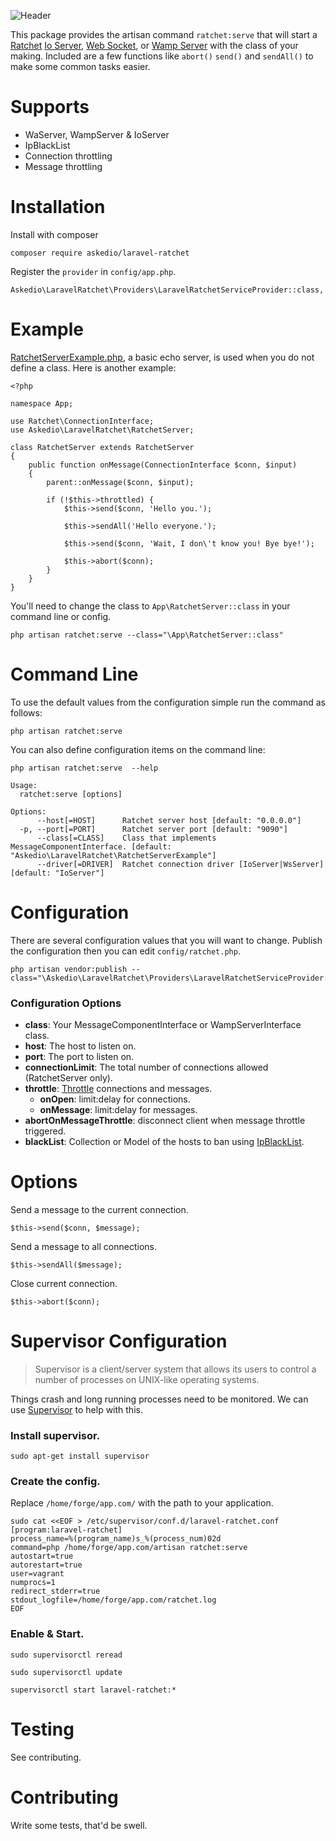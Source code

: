 ![Header](http://i.imgur.com/H1OQeOV.png)

This package provides the artisan command `ratchet:serve` that will start a [Ratchet](http://socketo.me/) [Io Server](http://socketo.me/docs/server),  [Web Socket](http://socketo.me/docs/websocket),  or [Wamp Server](http://socketo.me/docs/wamp) with the class of your making. Included are a few functions like `abort()` `send()` and `sendAll()` to make some common tasks easier.

# Supports
* WaServer, WampServer & IoServer
* IpBlackList
* Connection throttling
* Message throttling




# Installation
Install with composer
~~~
composer require askedio/laravel-ratchet
~~~

Register the `provider` in `config/app.php`.
~~~
Askedio\LaravelRatchet\Providers\LaravelRatchetServiceProvider::class,
~~~

# Example
[RatchetServerExample.php](https://github.com/Askedio/laravel-ratchet/blob/master/src/RatchetServerExample.php), a basic echo server, is used when you do not define a class. Here is another example:
~~~
<?php

namespace App;

use Ratchet\ConnectionInterface;
use Askedio\LaravelRatchet\RatchetServer;

class RatchetServer extends RatchetServer
{
    public function onMessage(ConnectionInterface $conn, $input)
    {
        parent::onMessage($conn, $input);

        if (!$this->throttled) {
            $this->send($conn, 'Hello you.');

            $this->sendAll('Hello everyone.');

            $this->send($conn, 'Wait, I don\'t know you! Bye bye!');

            $this->abort($conn);
        }
    }
}
~~~
You'll need to change the class to `App\RatchetServer::class` in your command line or config.
~~~
php artisan ratchet:serve --class="\App\RatchetServer::class"
~~~

# Command Line
To use the default values from the configuration simple run the command as follows:
~~~
php artisan ratchet:serve
~~~
You can also define configuration items on the command line:
~~~
php artisan ratchet:serve  --help

Usage:
  ratchet:serve [options]

Options:
      --host[=HOST]      Ratchet server host [default: "0.0.0.0"]
  -p, --port[=PORT]      Ratchet server port [default: "9090"]
      --class[=CLASS]    Class that implements MessageComponentInterface. [default: "Askedio\LaravelRatchet\RatchetServerExample"]
      --driver[=DRIVER]  Ratchet connection driver [IoServer|WsServer] [default: "IoServer"]
~~~


# Configuration
There are several configuration values that you will want to change. Publish the configuration then you can edit `config/ratchet.php`.
~~~
php artisan vendor:publish --class="\Askedio\LaravelRatchet\Providers\LaravelRatchetServiceProvider::class"
~~~
### Configuration Options
* **class**: Your MessageComponentInterface or WampServerInterface class.
* **host**: The host to listen on.
* **port**: The port to listen on.
* **connectionLimit**: The total number of connections allowed (RatchetServer only).
* **throttle**: [Throttle](https://github.com/GrahamCampbell/Laravel-Throttle) connections and messages.
  * **onOpen**: limit:delay for connections.
  * **onMessage**: limit:delay for messages.
* **abortOnMessageThrottle**: disconnect client when message throttle triggered.
* **blackList**: Collection or Model of the hosts to ban using [IpBlackList](http://socketo.me/docs/black).

# Options
Send a message to the current connection.
~~~
$this->send($conn, $message);
~~~
Send a message to all connections.
~~~
$this->sendAll($message);
~~~
Close current connection.
~~~
$this->abort($conn);
~~~

# Supervisor Configuration
> Supervisor is a client/server system that allows its users to control a number of processes on UNIX-like operating systems.

Things crash and long running processes need to be monitored. We can use [Supervisor](http://supervisord.org/index.html) to help with this.


### Install supervisor.
~~~
sudo apt-get install supervisor
~~~
### Create the config.

Replace `/home/forge/app.com/` with the path to your application.
~~~
sudo cat <<EOF > /etc/supervisor/conf.d/laravel-ratchet.conf
[program:laravel-ratchet]
process_name=%(program_name)s_%(process_num)02d
command=php /home/forge/app.com/artisan ratchet:serve
autostart=true
autorestart=true
user=vagrant
numprocs=1
redirect_stderr=true
stdout_logfile=/home/forge/app.com/ratchet.log
EOF
~~~
### Enable & Start.
~~~
sudo supervisorctl reread

sudo supervisorctl update

supervisorctl start laravel-ratchet:*
~~~


# Testing
See contributing.

# Contributing
Write some tests, that'd be swell.
